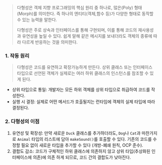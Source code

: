 > 다형성은 객체 지향 프로그래밍의 핵심 원리 중 하나로, 많은(Poly) 형태(Morph)를 의미한다.
> 즉 하나의 엔티티(객체,함수 등)가 다양한 형태로 동작할 수 있는 능력을 말한다.
> 
>다형성은 주로 상속과 인터페이스를 통해 구현되며, 이를 통해 코드의 재사용성과 유연성을 높일 수 있다.
>쉽게 말해 같은 메시지를 보내더라도 객체의 종류에 따라 다르게 반응하는 것을 의미한다.


### 1. 작동 원리

> 다형성은 코드를 유연하고 확장가능하게 만든다. 상위 클래스 또는 인터페이스 타입으로 선언된 객체가 실제로는 여러 하위 클래스의 인스턴스를 참조할 수 있게 된다.

- 상위 타입으로 통일: 개발자는 모든 하위 객체를 상위 타입으로 취급하여 코드를 작성한다.
- 실행 시 결정: 실제로 어떤 메서드가 호출될지는 런타임에 객체의 실제 타입에 따라 결정된다.

### 2. 다형성의 이점

1. 유연성 및 확장성: 만약 새로운 `Duck` 클래스를 추가하더라도, `Dog`나 `Cat`과 마찬가지로 `Animal` 타입의 리스트에 담아 `makeSound()`를 호출할 수 있다. 기존의 코드를 수정할 필요 없이 새로운 타입을 추가할 수 있다 (개방-폐쇄 원칙, OCP 준수).
2. 결합도 감소: 코드가 구체적인 하위 클래스에 의존하지 않고 상위 타입(추상화된 인터페이스에 의존)에 의존 하게 되므로, 코드 간의 결합도가 낮아진다.
